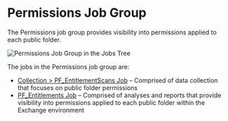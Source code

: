 # Permissions Job Group

The Permissions job group provides visibility into permissions applied to each public folder.

![Permissions Job Group in the Jobs Tree](/img/product_docs/accessanalyzer/12.0/admin/hostmanagement/jobstree.webp)

The jobs in the Permissions job group are:

- [Collection > PF_EntitlementScans Job](/docs/accessanalyzer/12.0/solutions/exchange/publicfolders/permissions/pf_entitlementscans.md) – Comprised of data collection that
  focuses on public folder permissions
- [PF_Entitlements Job](/docs/accessanalyzer/12.0/solutions/exchange/publicfolders/permissions/pf_entitlements.md) – Comprised of analyses and reports that provide
  visibility into permissions applied to each public folder within the Exchange environment
